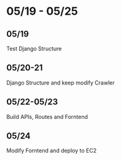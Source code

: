 # 05/19 - 05/25
## 05/19
Test Django Structure

## 05/20-21
Django Structure and keep modify Crawler

## 05/22-05/23
Build APIs, Routes and Forntend

## 05/24
Modify Forntend and deploy to EC2

